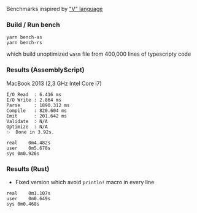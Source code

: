 Benchmarks inspired by ["V" language](https://github.com/vlang-io/V/blob/master/website/compilation_speed_test_gen.v)

### Build / Run bench

```
yarn bench-as
yarn bench-rs
```

which build unoptimized `wasm` file from 400,000 lines of typescripty code

### Results (AssemblyScript)

MacBook 2013 (2,3 GHz Intel Core i7)

```
I/O Read  : 6.416 ms
I/O Write : 2.864 ms
Parse     : 1890.312 ms
Compile   : 820.604 ms
Emit      : 201.642 ms
Validate  : N/A
Optimize  : N/A
✨  Done in 3.92s.

real    0m4.482s
user    0m5.678s
sys	0m0.926s
```

### Results (Rust)

* Fixed version which avoid `println!` macro in every line

```
real	0m1.107s
user	0m0.649s
sys	0m0.468s
```
